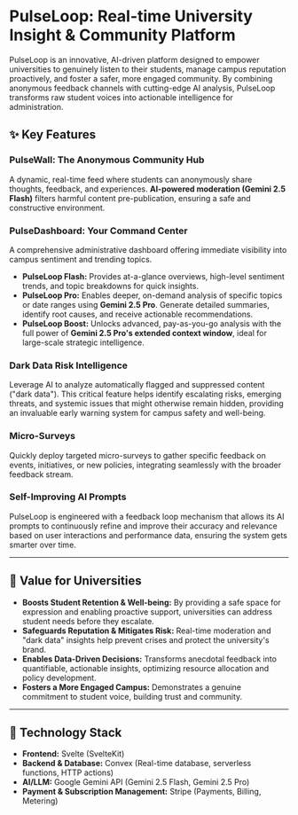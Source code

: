 # PulseLoop: Real-time University Insight & Community Platform

PulseLoop is an innovative, AI-driven platform designed to empower universities to genuinely listen to their students, manage campus reputation proactively, and foster a safer, more engaged community. By combining anonymous feedback channels with cutting-edge AI analysis, PulseLoop transforms raw student voices into actionable intelligence for administration.

## ✨ **Key Features**

### **PulseWall: The Anonymous Community Hub**
A dynamic, real-time feed where students can anonymously share thoughts, feedback, and experiences. **AI-powered moderation (Gemini 2.5 Flash)** filters harmful content pre-publication, ensuring a safe and constructive environment.

### **PulseDashboard: Your Command Center**
A comprehensive administrative dashboard offering immediate visibility into campus sentiment and trending topics.
* **PulseLoop Flash:** Provides at-a-glance overviews, high-level sentiment trends, and topic breakdowns for quick insights.
* **PulseLoop Pro:** Enables deeper, on-demand analysis of specific topics or date ranges using **Gemini 2.5 Pro**. Generate detailed summaries, identify root causes, and receive actionable recommendations.
* **PulseLoop Boost:** Unlocks advanced, pay-as-you-go analysis with the full power of **Gemini 2.5 Pro's extended context window**, ideal for large-scale strategic intelligence.

### **Dark Data Risk Intelligence**
Leverage AI to analyze automatically flagged and suppressed content ("dark data"). This critical feature helps identify escalating risks, emerging threats, and systemic issues that might otherwise remain hidden, providing an invaluable early warning system for campus safety and well-being.

### **Micro-Surveys**
Quickly deploy targeted micro-surveys to gather specific feedback on events, initiatives, or new policies, integrating seamlessly with the broader feedback stream.

### **Self-Improving AI Prompts**
PulseLoop is engineered with a feedback loop mechanism that allows its AI prompts to continuously refine and improve their accuracy and relevance based on user interactions and performance data, ensuring the system gets smarter over time.

---

## 🎯 **Value for Universities**

* **Boosts Student Retention & Well-being:** By providing a safe space for expression and enabling proactive support, universities can address student needs before they escalate.
* **Safeguards Reputation & Mitigates Risk:** Real-time moderation and "dark data" insights help prevent crises and protect the university's brand.
* **Enables Data-Driven Decisions:** Transforms anecdotal feedback into quantifiable, actionable insights, optimizing resource allocation and policy development.
* **Fosters a More Engaged Campus:** Demonstrates a genuine commitment to student voice, building trust and community.

---

## 🚀 **Technology Stack**

* **Frontend:** Svelte (SvelteKit)
* **Backend & Database:** Convex (Real-time database, serverless functions, HTTP actions)
* **AI/LLM:** Google Gemini API (Gemini 2.5 Flash, Gemini 2.5 Pro)
* **Payment & Subscription Management:** Stripe (Payments, Billing, Metering)
